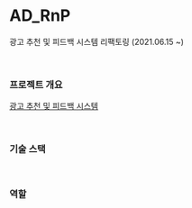 # AD_RnP
광고 추천 및 피드백 시스템 리팩토링 (2021.06.15 ~)

<br>

### 프로젝트 개요
[광고 추천 및 피드백 시스템](https://github.com/heung27/AD_RnP/blob/main/%EA%B4%91%EA%B3%A0%20%EC%B6%94%EC%B2%9C%20%EB%B0%8F%20%ED%94%BC%EB%93%9C%EB%B0%B1%20%EC%8B%9C%EC%8A%A4%ED%85%9C.pdf)

<br>

### 기술 스택

<br>

### 역할
